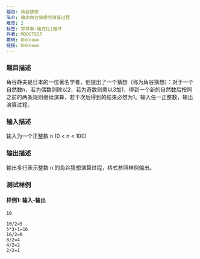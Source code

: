 ```yaml
---
题目: 角谷猜想
简介: 输出角谷猜想的演算过程
难度: 2
标签: 字符串-格式化|循环
作者: MOOCTEST
慕码: Unknown
链接: Unknown
---
```


### 题目描述

角谷静夫是日本的一位著名学者，他提出了一个猜想（称为角谷猜想）：对于一个自然数n，若为偶数则除以2，若为奇数则乘以3加1，得到一个新的自然数后按照之前的两条规则继续演算，若干次后得到的结果必然为1。输入任一正整数，输出演算过程。

### 输入描述

输入为一个正整数 n (0 < n < 100)

### 输出描述

输出多行表示整数 n 的角谷猜想演算过程，格式参照样例输出。

### 测试样例

#### 样例1: 输入-输出

```
10
```

```
10/2=5
5*3+1=16
16/2=8
8/2=4
4/2=2
2/2=1
```

